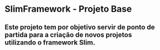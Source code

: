 # SlimFramework - Projeto Base
## Este projeto tem por objetivo servir de ponto de partida para a criação de novos projetos utilizando o framework Slim.
